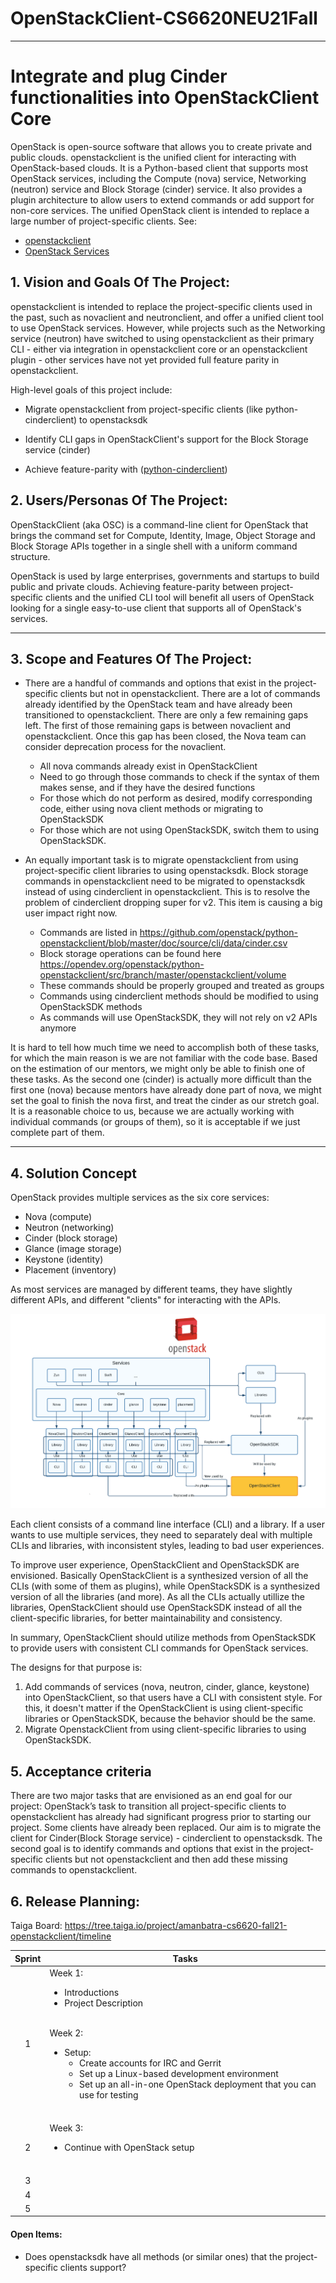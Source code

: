 # OpenStackClient-CS6620NEU21Fall
** **

# Integrate and plug Cinder functionalities into OpenStackClient Core

OpenStack is open-source software that allows you to create private and public clouds. openstackclient is the unified client for interacting with OpenStack-based clouds. It is a Python-based client that supports most OpenStack services, including the Compute (nova) service, Networking (neutron) service and Block Storage (cinder) service. It also provides a plugin architecture to allow users to extend commands or add support for non-core services. The unified OpenStack client is intended to replace a large number of project-specific clients.
See:
* [openstackclient](https://docs.openstack.org/python-openstackclient/latest/)
* [OpenStack Services](https://www.openstack.org/software/project-navigator/openstack-components#openstack-services)


## 1.   Vision and Goals Of The Project:

openstackclient is intended to replace the project-specific clients used in the past, such as novaclient and neutronclient, and offer a unified client tool to use OpenStack services. However, while projects such as the Networking service (neutron) have switched to using openstackclient as their primary CLI - either via integration in openstackclient core or an openstackclient plugin - other services have not yet provided full feature parity in openstackclient.

High-level goals of this project include:

* Migrate openstackclient from project-specific clients (like python-cinderclient) to openstacksdk

* Identify CLI gaps in OpenStackClient's support for the Block Storage service (cinder)

* Achieve feature-parity with ([python-cinderclient](https://opendev.org/openstack/python-cinderclient))


## 2. Users/Personas Of The Project:

OpenStackClient (aka OSC) is a command-line client for OpenStack that brings the command set for Compute, Identity, Image, Object Storage and Block Storage APIs together in a single shell with a uniform command structure.

OpenStack is used by large enterprises, governments and startups to build public and private clouds.
Achieving feature-parity between project-specific clients and the unified CLI tool will benefit all users of OpenStack looking for a single easy-to-use client that supports all of OpenStack's services.

** **

## 3.   Scope and Features Of The Project:

* There are a handful of commands and options that exist in the project-specific clients but not in openstackclient. There are a lot of commands already identified by the OpenStack team and have already been transitioned to openstackclient. There are only a few remaining gaps left. The first of those remaining gaps is between novaclient and openstackclient. Once this gap has been closed, the Nova team can consider deprecation process for the novaclient.
	* All nova commands already exist in OpenStackClient
	* Need to go through those commands to check if the syntax of them makes sense, and if they have the desired functions
	* For those which do not perform as desired, modify corresponding code, either using nova client methods or migrating to OpenStackSDK
	* For those which are not using OpenStackSDK, switch them to using OpenStackSDK.

* An equally important task is to migrate openstackclient from using project-specific client libraries to using openstacksdk. Block storage commands in openstackclient need to be migrated to openstacksdk instead of using cinderclient in openstackclient. This is to resolve the problem of cinderclient dropping super for v2. This item is causing a big user impact right now.
	* Commands are listed in https://github.com/openstack/python-openstackclient/blob/master/doc/source/cli/data/cinder.csv
	* Block storage operations can be found here https://opendev.org/openstack/python-openstackclient/src/branch/master/openstackclient/volume
	* These commands should be properly grouped and treated as groups
	* Commands using cinderclient methods should be modified to using OpenStackSDK methods
	* As commands will use OpenStackSDK, they will not rely on v2 APIs anymore

It is hard to tell how much time we need to accomplish both of these tasks, for which the main reason is we are not familiar with the code base. Based on the estimation of our mentors, we might only be able to finish one of these tasks. As the second one (cinder) is actually more difficult than the first one (nova) because mentors have already done part of nova, we might set the goal to finish the nova first, and treat the cinder as our stretch goal. It is a reasonable choice to us, because we are actually working with individual commands (or groups of them), so it is acceptable if we just complete part of them.


** **

## 4. Solution Concept

OpenStack provides multiple services as the six core services:
* Nova (compute)
* Neutron (networking)
* Cinder (block storage)
* Glance (image storage)
* Keystone (identity)
* Placement (inventory)

As most services are managed by different teams, they have slightly different APIs, and different "clients" for interacting with the APIs.

![alt text](https://github.com/DiweiZhu/OpenStackClient-CS6620NEU21Fall/blob/main/OpenStackClient.png)

Each client consists of a command line interface (CLI) and a library. If a user wants to use multiple services, they need to separately deal with multiple CLIs and libraries, with inconsistent styles, leading to bad user experiences.

To improve user experience, OpenStackClient and OpenStackSDK are envisioned. Basically OpenStackClient is a synthesized version of all the CLIs (with some of them as plugins), while OpenStackSDK is a synthesized version of all the libraries (and more). As all the CLIs actually utillize the libraries, OpenStackClient should use OpenStackSDK instead of all the client-specific libraries, for better maintainability and consistency.

In summary, OpenStackClient should utilize methods from OpenStackSDK to provide users with consistent CLI commands for OpenStack services.

The designs for that purpose is:
1. Add commands of services (nova, neutron, cinder, glance, keystone) into OpenStackClient, so that users have a CLI with consistent style. For this, it doesn't matter if the OpenStackClient is using client-specific libraries or OpenStackSDK, because the behavior should be the same.
2. Migrate OpenstackClient from using client-specific libraries to using OpenStackSDK.


## 5. Acceptance criteria
There are two major tasks that are envisioned as an end goal for our project:
OpenStack’s task to transition all project-specific clients to openstackclient has already had significant progress prior to starting our project. Some clients have already been replaced. Our aim is to migrate the client for Cinder(Block Storage service) - cinderclient    to openstacksdk.
The second goal is to identify commands and options that exist in the project-specific clients but not openstackclient and then add these missing commands to openstackclient.

## 6.  Release Planning:

Taiga Board: https://tree.taiga.io/project/amanbatra-cs6620-fall21-openstackclient/timeline

Sprint | Tasks
:------: | ------
1 | Week 1: <br><ul><li>Introductions</li><li>Project Description</li></ul><br> Week 2: <br><ul><li>Setup: <br><ul><li>Create accounts for IRC and Gerrit</li><li>Set up a Linux-based development environment</li><li>Set up an all-in-one OpenStack deployment that you can use for testing</li></ul><br></li></ul>
2 | Week 3: <br><ul><li>Continue with OpenStack setup</li></ul><br>
3 |
4 |
5 |


#### Open Items: 
* Does openstacksdk have all methods (or similar ones) that the project-specific clients support?



